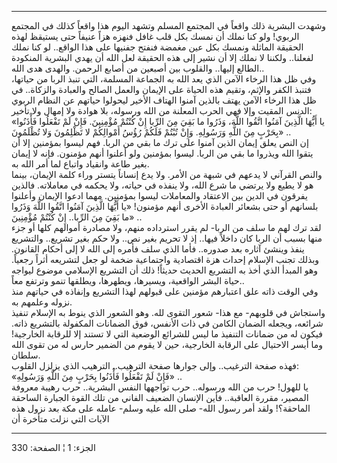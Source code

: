 ------------------------------------------------------------------------

وشهدت البشرية ذلك واقعاً في المجتمع المسلم وتشهد اليوم هذا واقعاً كذلك في
المجتمع الربوي! ولو كنا نملك أن نمسك بكل قلب غافل فنهزه هزاً عنيفاً حتى
يستيقظ لهذه الحقيقة الماثلة ونمسك بكل عين مغمضة فنفتح جفنيها على هذا
الواقع.. لو كنا نملك لفعلنا.. ولكننا لا نملك إلا أن نشير إلى هذه الحقيقة
لعل الله أن يهدي البشرية المنكودة الطالع إليها.. والقلوب بين أصبعين من
أصابع الرحمن. والهدى هدى الله..  
وفي ظل هذا الرخاء الآمن الذي يعد الله به الجماعة المسلمة، التي تنبذ
الربا من حياتها، فتنبذ الكفر والإثم، وتقيم هذه الحياة على الإيمان والعمل
الصالح والعبادة والزكاة.. في ظل هذا الرخاء الآمن يهتف بالذين آمنوا
الهتاف الأخير ليحولوا حياتهم عن النظام الربوي الدنس المقيت وإلا فهي
الحرب المعلنة من الله ورسوله، بلا هوادة ولا إمهال ولا تأخير:  
«يا أَيُّهَا الَّذِينَ آمَنُوا اتَّقُوا اللَّهَ، وَذَرُوا ما بَقِيَ مِنَ الرِّبا إِنْ كُنْتُمْ مُؤْمِنِينَ.
فَإِنْ لَمْ تَفْعَلُوا فَأْذَنُوا بِحَرْبٍ مِنَ اللَّهِ وَرَسُولِهِ. وَإِنْ تُبْتُمْ فَلَكُمْ رُؤُسُ أَمْوالِكُمْ لا
تَظْلِمُونَ وَلا تُظْلَمُونَ» ..  
إن النص يعلق إيمان الذين آمنوا على ترك ما بقي من الربا. فهم ليسوا
بمؤمنين إلا أن يتقوا الله ويذروا ما بقي من الربا. ليسوا بمؤمنين ولو
أعلنوا أنهم مؤمنون. فإنه لا إيمان بغير طاعة وانقياد واتباع لما أمر الله
به.  
والنص القرآني لا يدعهم في شبهة من الأمر. ولا يدع إنساناً يتستر وراء كلمة
الإيمان، بينما هو لا يطيع ولا يرتضي ما شرع الله، ولا ينفذه في حياته، ولا
يحكمه في معاملاته. فالذين يفرقون في الدين بين الاعتقاد والمعاملات ليسوا
بمؤمنين. مهما ادعوا الإيمان وأعلنوا بلسانهم أو حتى بشعائر العبادة الأخرى
أنهم مؤمنون! «يا أَيُّهَا الَّذِينَ آمَنُوا اتَّقُوا اللَّهَ وَذَرُوا ما بَقِيَ مِنَ الرِّبا.. إِنْ
كُنْتُمْ مُؤْمِنِينَ» ..  
لقد ترك لهم ما سلف من الربا- لم يقرر استرداده منهم، ولا مصادرة أموالهم
كلها أو جزء منها بسبب أن الربا كان داخلاً فيها.. إذ لا تحريم بغير نص..
ولا حكم بغير تشريع.. والتشريع ينفذ وينشئ آثاره بعد صدوره.. فأما الذي سلف
فأمره إلى الله لا إلى أحكام القانون. وبذلك تجنب الإسلام إحداث هزة
اقتصادية واجتماعية ضخمة لو جعل لتشريعه أثراً رجعياً. وهو المبدأ الذي أخذ
به التشريع الحديث حديثاً! ذلك أن التشريع الإسلامي موضوع ليواجه حياة البشر
الواقعية، ويسيرها، ويطهرها، ويطلقها تنمو وترتفع معاً..  
وفي الوقت ذاته علق اعتبارهم مؤمنين على قبولهم لهذا التشريع وإنفاذه في
حياتهم منذ نزوله وعلمهم به.  
واستجاش في قلوبهم- مع هذا- شعور التقوى لله. وهو الشعور الذي ينوط به
الإسلام تنفيذ شرائعه، ويجعله الضمان الكامن في ذات الأنفس، فوق الضمانات
المكفولة بالتشريع ذاته. فيكون له من ضمانات التنفيذ ما ليس للشرائع
الوضعية التي لا تستند إلا للرقابة الخارجية! وما أيسر الاحتيال على
الرقابة الخارجية، حين لا يقوم من الضمير حارس له من تقوى الله سلطان.  
فهذه صفحة الترغيب.. وإلى جوارها صفحة الترهيب.. الترهيب الذي يزلزل
القلوب:  
«فَإِنْ لَمْ تَفْعَلُوا فَأْذَنُوا بِحَرْبٍ مِنَ اللَّهِ وَرَسُولِهِ» ..  
يا للهول! حرب من الله ورسوله.. حرب تواجهها النفس البشرية.. حرب رهيبة
معروفة المصير، مقررة العاقبة.. فأين الإنسان الضعيف الفاني من تلك القوة
الجبارة الساحقة الماحقة؟! ولقد أمر رسول الله- صلى الله عليه وسلم- عامله
على مكة بعد نزول هذه الآيات التي نزلت متأخرة أن

------------------------------------------------------------------------

الجزء: 1 ¦ الصفحة: 330
